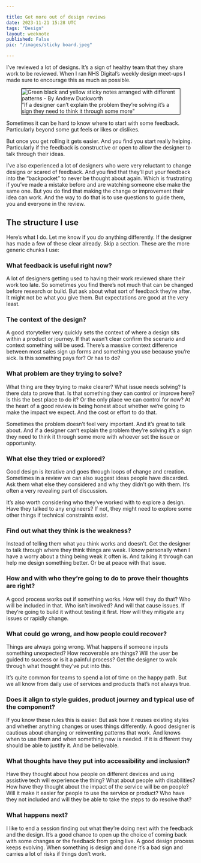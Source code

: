 ```yaml
---

title: Get more out of design reviews
date: 2023-11-21 15:28 UTC
tags: "Design"
layout: weeknote
published: False
pic: "/images/sticky board.jpeg"

---
```


I’ve reviewed a lot of designs. It’s a sign of healthy team that they share work to be reviewed. When I ran NHS Digital’s weekly design meet-ups I made sure to encourage this as much as possible.

<figure class="noir right fig-right fig-right-gutter" style="border: 1px solid black;">
    <img src="/images/sticky board.jpeg" alt="Green black and yellow sticky notes arranged with different patterns - By Andrew Duckworth"/>
    <figcaption>"If a designer can’t explain the problem they’re solving it’s a sign they need to think it through some more"</figcaption>
</figure>

Sometimes it can be hard to know where to start with some feedback. Particularly beyond some gut feels or likes or dislikes.

But once you get rolling it gets easier. And you find you start really helping. Particularly if the feedback is constructive or open to allow the designer to talk through their ideas.

I’ve also experienced a lot of designers who were very reluctant to change designs or scared of feedback. And you find that they’ll put your feedback into the “backpocket” to never be thought about again. Which is frustrating if you’ve made a mistake before and are watching someone else make the same one. But you do find that making the change or improvement their idea can work. And the way to do that is to use questions to guide them, you and everyone in the review.

## The structure I use

Here’s what I do. Let me know if you do anything differently. If the designer has made a few of these clear already. Skip a section. These are the more generic chunks I use:

### What feedback is useful right now?

A lot of designers getting used to having their work reviewed share their work too late. So sometimes you find there’s not much that can be changed before research or build. But ask about what sort of feedback they’re after. It might not be what you give them. But expectations are good at the very least.

### The context of the design?

A good storyteller very quickly sets the context of where a design sits within a product or journey. If that wasn’t clear confirm the scenario and context something will be used. There’s a massive context difference between most sales sign up forms and something you use because you’re sick. Is this something pays for? Or has to do?

### What problem are they trying to solve?

What thing are they trying to make clearer? What issue needs solving? Is there data to prove that. Is that something they can control or improve here? Is this the best place to do it? Or the only place we can control for now? At the heart of a good review is being honest about whether we’re going to make the impact we expect. And the cost or effort to do that.

Sometimes the problem doesn’t feel very important. And it’s great to talk about. And if a designer can’t explain the problem they’re solving it’s a sign they need to think it through some more with whoever set the issue or opportunity.

### What else they tried or explored?

Good design is iterative and goes through loops of change and creation. Sometimes in a review we can also suggest ideas people have discarded. Ask them what else they considered and why they didn’t go with them. It’s often a very revealing part of discussion.

It’s also worth considering who they’ve worked with to explore a design. Have they talked to any engineers? If not, they might need to explore some other things if technical constraints exist.

### Find out what they think is the weakness?

Instead of telling them what you think works and doesn’t. Get the designer to talk through where they think things are weak. I know personally when I have a worry about a thing being weak it often is. And talking it through can help me design something better. Or be at peace with that issue.

### How and with who they’re going to do to prove their thoughts are right?

A good process works out if something works. How will they do that? Who will be included in that. Who isn’t involved? And will that cause issues. If they’re going to build it without testing it first. How will they mitigate any issues or rapidly change.

### What could go wrong, and how people could recover?

Things are always going wrong. What happens if someone inputs something unexpected? How recoverable are things? Will the user be guided to success or is it a painful process? Get the designer to walk through what thought they’ve put into this.

It’s quite common for teams to spend a lot of time on the happy path. But we all know from daily use of services and products that’s not always true.

### Does it align to style guides, product journey and typical use of the component?

If you know these rules this is easier. But ask how it reuses existing styles and whether anything changes or uses things differently. A good designer is cautious about changing or reinventing patterns that work. And knows when to use them and when something new is needed. If it is different they should be able to justify it. And be believable.

### What thoughts have they put into accessibility and inclusion?

Have they thought about how people on different devices and using assistive tech will experience the thing? What about people with disabilities? How have they thought about the impact of the service will be on people? Will it make it easier for people to use the service or product? Who have they not included and will they be able to take the steps to do resolve that?

### What happens next?

I like to end a session finding out what they’re doing next with the feedback and the design. It’s a good chance to open up the choice of coming back with some changes or the feedback from going live. A good design process keeps evolving. When something is design and done it’s a bad sign and carries a lot of risks if things don’t work.
